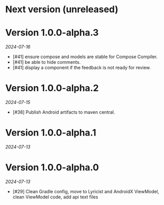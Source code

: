 # Next version (unreleased)

# Version 1.0.0-alpha.3
_2024-07-16_

- [#41] ensure compose and models are stable for Compose Compiler.
- [#41] be able to hide comments.
- [#41] display a component if the feedback is not ready for review.

# Version 1.0.0-alpha.2
_2024-07-15_

- [#38] Publish Android artifacts to maven central.

# Version 1.0.0-alpha.1
_2024-07-13_

# Version 1.0.0-alpha.0
_2024-07-13_

- [#29] Clean Gradle config, move to Lyricist and AndroidX ViewModel, clean ViewModel code, add api text files

  
